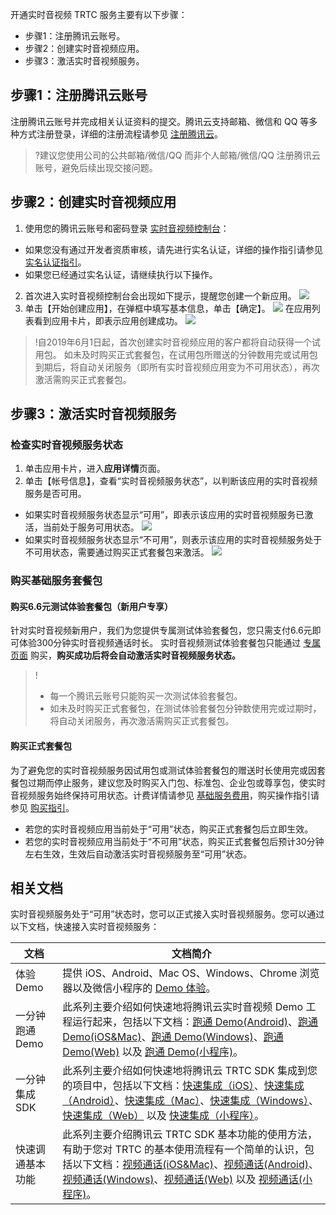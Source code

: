 开通实时音视频 TRTC 服务主要有以下步骤：
- 步骤1：注册腾讯云账号。
- 步骤2：创建实时音视频应用。
- 步骤3：激活实时音视频服务。

## 步骤1：注册腾讯云账号
注册腾讯云账号并完成相关认证资料的提交。腾讯云支持邮箱、微信和 QQ 等多种方式注册登录，详细的注册流程请参见 [注册腾讯云](https://cloud.tencent.com/document/product/378/17985)。
>?建议您使用公司的公共邮箱/微信/QQ 而非个人邮箱/微信/QQ 注册腾讯云账号，避免后续出现交接问题。

## 步骤2：创建实时音视频应用
1. 使用您的腾讯云账号和密码登录 [实时音视频控制台](https://console.cloud.tencent.com/rav)：
 - 如果您没有通过开发者资质审核，请先进行实名认证，详细的操作指引请参见 [实名认证指引](https://cloud.tencent.com/document/product/378/3629)。
 - 如果您已经通过实名认证，请继续执行以下操作。
2. 首次进入实时音视频控制台会出现如下提示，提醒您创建一个新应用。
![](https://main.qcloudimg.com/raw/f86abe3cad42448b293dd0d47c1cb0e6.png)
3. 单击【开始创建应用】，在弹框中填写基本信息，单击【确定】。
![](https://main.qcloudimg.com/raw/3b078240388f49f570d195aba5dcc55c.png)
 在应用列表看到应用卡片，即表示应用创建成功。
![](https://main.qcloudimg.com/raw/1acc030cfc47e32bc36873c9a494b88a.png)

>!自2019年6月1日起，首次创建实时音视频应用的客户都将自动获得一个试用包。
>如未及时购买正式套餐包，在试用包所赠送的分钟数用完或试用包到期后，将自动关闭服务（即所有实时音视频应用变为不可用状态），再次激活需购买正式套餐包。


## 步骤3：激活实时音视频服务

### 检查实时音视频服务状态
1. 单击应用卡片，进入**应用详情**页面。
2. 单击【帐号信息】，查看“实时音视频服务状态”，以判断该应用的实时音视频服务是否可用。
 - 如果实时音视频服务状态显示“可用”，即表示该应用的实时音视频服务已激活，当前处于服务可用状态。
![](https://main.qcloudimg.com/raw/28855a24a75fb641673af8f2731a0911.png)
 - 如果实时音视频服务状态显示“不可用”，则表示该应用的实时音视频服务处于不可用状态，需要通过购买正式套餐包来激活。
![](https://main.qcloudimg.com/raw/2eb464eb34939ea772e7f0da1549c003.png)

### 购买基础服务套餐包

#### 购买6.6元测试体验套餐包（新用户专享）
针对实时音视频新用户，我们为您提供专属测试体验套餐包，您只需支付6.6元即可体验300分钟实时音视频通话时长。
实时音视频测试体验套餐包只能通过 [专属页面](https://buy.cloud.tencent.com/trtc_activity) 购买，**购买成功后将会自动激活实时音视频服务状态。**

>!
>- 每一个腾讯云账号只能购买一次测试体验套餐包。
>- 如未及时购买正式套餐包，在测试体验套餐包分钟数使用完或过期时，将自动关闭服务，再次激活需购买正式套餐包。

#### 购买正式套餐包

为了避免您的实时音视频服务因试用包或测试体验套餐包的赠送时长使用完或因套餐包过期而停止服务，建议您及时购买入门包、标准包、企业包或尊享包，使实时音视频服务始终保持可用状态。计费详情请参见 [基础服务费用](https://cloud.tencent.com/document/product/647/37097)，购买操作指引请参见 [购买指引](https://cloud.tencent.com/document/product/647/37099)。
- 若您的实时音视频应用当前处于“可用”状态，购买正式套餐包后立即生效。
- 若您的实时音视频应用当前处于“不可用”状态，购买正式套餐包后预计30分钟左右生效，生效后自动激活实时音视频服务至“可用”状态。

## 相关文档
实时音视频服务处于“可用”状态时，您可以正式接入实时音视频服务。您可以通过以下文档，快速接入实时音视频服务：

| 文档 | 文档简介 |
|-------------| -------------|
| 体验 Demo | 提供 iOS、Android、Mac OS、Windows、Chrome 浏览器以及微信小程序的 [Demo 体验](https://cloud.tencent.com/document/product/647/17021)。 |
| 一分钟跑通 Demo | 此系列主要介绍如何快速地将腾讯云实时音视频 Demo 工程运行起来，包括以下文档：[跑通 Demo(Android)](https://cloud.tencent.com/document/product/647/32166)、[跑通 Demo(iOS&Mac)](https://cloud.tencent.com/document/product/647/32396)、[跑通 Demo(Windows)](https://cloud.tencent.com/document/product/647/32397)、[跑通 Demo(Web)](https://cloud.tencent.com/document/product/647/32398) 以及 [跑通 Demo(小程序)](https://cloud.tencent.com/document/product/647/32399)。|
| 一分钟集成 SDK | 此系列主要介绍如何快速地将腾讯云 TRTC SDK 集成到您的项目中，包括以下文档：[快速集成（iOS）](https://cloud.tencent.com/document/product/647/32173)、[快速集成（Android）](https://cloud.tencent.com/document/product/647/32175)、[快速集成（Mac）](https://cloud.tencent.com/document/product/647/32176)、[快速集成（Windows）](https://cloud.tencent.com/document/product/647/32178)、[快速集成（Web）](https://cloud.tencent.com/document/product/647/16863) 以及 [快速集成（小程序）](https://cloud.tencent.com/document/product/647/32183)。|
| 快速调通基本功能 | 此系列主要介绍腾讯云 TRTC SDK 基本功能的使用方法，有助于您对 TRTC 的基本使用流程有一个简单的认识，包括以下文档：[视频通话(iOS&Mac)](https://cloud.tencent.com/document/product/647/32221)、[视频通话(Android)](https://cloud.tencent.com/document/product/647/32169)、[视频通话(Windows)](https://cloud.tencent.com/document/product/647/32224)、[视频通话(Web)](https://cloud.tencent.com/document/product/647/32225) 以及 [视频通话(小程序)](https://cloud.tencent.com/document/product/647/32226)。|
